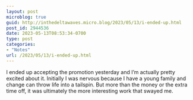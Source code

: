 ```yaml
---
layout: post
microblog: true
guid: http://inthedeltawaves.micro.blog/2023/05/13/i-ended-up.html
post_id: 2944536
date: 2023-05-13T08:53:34-0700
type: post
categories:
- "Notes"
url: /2023/05/13/i-ended-up.html
---
```

I ended up accepting the promotion yesterday and I’m actually pretty excited about it. Initially I was nervous because I have a young family and change can throw life into a tailspin. But more than the money or the extra time off, it was ultimately the more interesting work that swayed me. 
